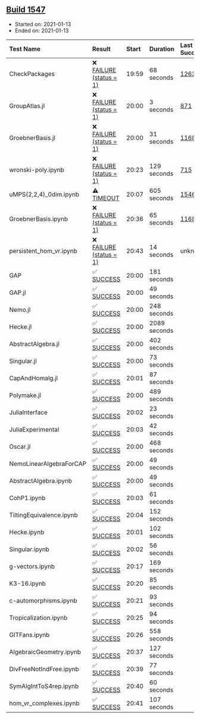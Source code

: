 ## [Build 1547](https://oscarci.mathematik.uni-kl.de/job/oscar-stable/1547/)

* Started on: 2021-01-13
* Ended on: 2021-01-13

| Test Name    | Result | Start | Duration | Last Success | First Failure |
|:-------------|:-------|:------|:---------|:-------------|:--------------|
| CheckPackages | ❌ [FAILURE (status = 1)](https://oscarci.mathematik.uni-kl.de/job/oscar-stable/1547/artifact/logs/build-1547/CheckPackages.log) | 19:59 | 68 seconds | [1263](https://oscarci.mathematik.uni-kl.de/job/oscar-stable/1263/) | [1264](https://oscarci.mathematik.uni-kl.de/job/oscar-stable/1264/) |
| GroupAtlas.jl | ❌ [FAILURE (status = 1)](https://oscarci.mathematik.uni-kl.de/job/oscar-stable/1547/artifact/logs/build-1547/GroupAtlas.jl.log) | 20:00 | 3 seconds | [871](https://oscarci.mathematik.uni-kl.de/job/oscar-stable/871/) | [872](https://oscarci.mathematik.uni-kl.de/job/oscar-stable/872/) |
| GroebnerBasis.jl | ❌ [FAILURE (status = 1)](https://oscarci.mathematik.uni-kl.de/job/oscar-stable/1547/artifact/logs/build-1547/GroebnerBasis.jl.log) | 20:00 | 31 seconds | [1168](https://oscarci.mathematik.uni-kl.de/job/oscar-stable/1168/) | [1169](https://oscarci.mathematik.uni-kl.de/job/oscar-stable/1169/) |
| wronski-poly.ipynb | ❌ [FAILURE (status = 1)](https://oscarci.mathematik.uni-kl.de/job/oscar-stable/1547/artifact/logs/build-1547/wronski-poly.ipynb.log) | 20:23 | 129 seconds | [715](https://oscarci.mathematik.uni-kl.de/job/oscar-stable/715/) | [716](https://oscarci.mathematik.uni-kl.de/job/oscar-stable/716/) |
| uMPS(2,2,4)_0dim.ipynb | ⚠ [TIMEOUT](https://oscarci.mathematik.uni-kl.de/job/oscar-stable/1547/artifact/logs/build-1547/uMPS-2-2-4-_0dim.ipynb.log) | 20:07 | 605 seconds | [1546](https://oscarci.mathematik.uni-kl.de/job/oscar-stable/1546/) | [1547](https://oscarci.mathematik.uni-kl.de/job/oscar-stable/1547/) |
| GroebnerBasis.ipynb | ❌ [FAILURE (status = 1)](https://oscarci.mathematik.uni-kl.de/job/oscar-stable/1547/artifact/logs/build-1547/GroebnerBasis.ipynb.log) | 20:36 | 65 seconds | [1168](https://oscarci.mathematik.uni-kl.de/job/oscar-stable/1168/) | [1169](https://oscarci.mathematik.uni-kl.de/job/oscar-stable/1169/) |
| persistent_hom_vr.ipynb | ❌ [FAILURE (status = 1)](https://oscarci.mathematik.uni-kl.de/job/oscar-stable/1547/artifact/logs/build-1547/persistent_hom_vr.ipynb.log) | 20:43 | 14 seconds | unknown | unknown |
| GAP | ✅ [SUCCESS](https://oscarci.mathematik.uni-kl.de/job/oscar-stable/1547/artifact/logs/build-1547/GAP.log) | 20:00 | 181 seconds |  |  |
| GAP.jl | ✅ [SUCCESS](https://oscarci.mathematik.uni-kl.de/job/oscar-stable/1547/artifact/logs/build-1547/GAP.jl.log) | 20:00 | 49 seconds |  |  |
| Nemo.jl | ✅ [SUCCESS](https://oscarci.mathematik.uni-kl.de/job/oscar-stable/1547/artifact/logs/build-1547/Nemo.jl.log) | 20:00 | 248 seconds |  |  |
| Hecke.jl | ✅ [SUCCESS](https://oscarci.mathematik.uni-kl.de/job/oscar-stable/1547/artifact/logs/build-1547/Hecke.jl.log) | 20:00 | 2089 seconds |  |  |
| AbstractAlgebra.jl | ✅ [SUCCESS](https://oscarci.mathematik.uni-kl.de/job/oscar-stable/1547/artifact/logs/build-1547/AbstractAlgebra.jl.log) | 20:00 | 402 seconds |  |  |
| Singular.jl | ✅ [SUCCESS](https://oscarci.mathematik.uni-kl.de/job/oscar-stable/1547/artifact/logs/build-1547/Singular.jl.log) | 20:00 | 73 seconds |  |  |
| CapAndHomalg.jl | ✅ [SUCCESS](https://oscarci.mathematik.uni-kl.de/job/oscar-stable/1547/artifact/logs/build-1547/CapAndHomalg.jl.log) | 20:01 | 87 seconds |  |  |
| Polymake.jl | ✅ [SUCCESS](https://oscarci.mathematik.uni-kl.de/job/oscar-stable/1547/artifact/logs/build-1547/Polymake.jl.log) | 20:00 | 489 seconds |  |  |
| JuliaInterface | ✅ [SUCCESS](https://oscarci.mathematik.uni-kl.de/job/oscar-stable/1547/artifact/logs/build-1547/JuliaInterface.log) | 20:02 | 23 seconds |  |  |
| JuliaExperimental | ✅ [SUCCESS](https://oscarci.mathematik.uni-kl.de/job/oscar-stable/1547/artifact/logs/build-1547/JuliaExperimental.log) | 20:03 | 42 seconds |  |  |
| Oscar.jl | ✅ [SUCCESS](https://oscarci.mathematik.uni-kl.de/job/oscar-stable/1547/artifact/logs/build-1547/Oscar.jl.log) | 20:00 | 468 seconds |  |  |
| NemoLinearAlgebraForCAP | ✅ [SUCCESS](https://oscarci.mathematik.uni-kl.de/job/oscar-stable/1547/artifact/logs/build-1547/NemoLinearAlgebraForCAP.log) | 20:00 | 49 seconds |  |  |
| AbstractAlgebra.ipynb | ✅ [SUCCESS](https://oscarci.mathematik.uni-kl.de/job/oscar-stable/1547/artifact/logs/build-1547/AbstractAlgebra.ipynb.log) | 20:00 | 49 seconds |  |  |
| CohP1.ipynb | ✅ [SUCCESS](https://oscarci.mathematik.uni-kl.de/job/oscar-stable/1547/artifact/logs/build-1547/CohP1.ipynb.log) | 20:03 | 61 seconds |  |  |
| TiltingEquivalence.ipynb | ✅ [SUCCESS](https://oscarci.mathematik.uni-kl.de/job/oscar-stable/1547/artifact/logs/build-1547/TiltingEquivalence.ipynb.log) | 20:04 | 152 seconds |  |  |
| Hecke.ipynb | ✅ [SUCCESS](https://oscarci.mathematik.uni-kl.de/job/oscar-stable/1547/artifact/logs/build-1547/Hecke.ipynb.log) | 20:01 | 102 seconds |  |  |
| Singular.ipynb | ✅ [SUCCESS](https://oscarci.mathematik.uni-kl.de/job/oscar-stable/1547/artifact/logs/build-1547/Singular.ipynb.log) | 20:02 | 56 seconds |  |  |
| g-vectors.ipynb | ✅ [SUCCESS](https://oscarci.mathematik.uni-kl.de/job/oscar-stable/1547/artifact/logs/build-1547/g-vectors.ipynb.log) | 20:17 | 169 seconds |  |  |
| K3-16.ipynb | ✅ [SUCCESS](https://oscarci.mathematik.uni-kl.de/job/oscar-stable/1547/artifact/logs/build-1547/K3-16.ipynb.log) | 20:20 | 85 seconds |  |  |
| c-automorphisms.ipynb | ✅ [SUCCESS](https://oscarci.mathematik.uni-kl.de/job/oscar-stable/1547/artifact/logs/build-1547/c-automorphisms.ipynb.log) | 20:21 | 93 seconds |  |  |
| Tropicalization.ipynb | ✅ [SUCCESS](https://oscarci.mathematik.uni-kl.de/job/oscar-stable/1547/artifact/logs/build-1547/Tropicalization.ipynb.log) | 20:25 | 94 seconds |  |  |
| GITFans.ipynb | ✅ [SUCCESS](https://oscarci.mathematik.uni-kl.de/job/oscar-stable/1547/artifact/logs/build-1547/GITFans.ipynb.log) | 20:26 | 558 seconds |  |  |
| AlgebraicGeometry.ipynb | ✅ [SUCCESS](https://oscarci.mathematik.uni-kl.de/job/oscar-stable/1547/artifact/logs/build-1547/AlgebraicGeometry.ipynb.log) | 20:37 | 127 seconds |  |  |
| DivFreeNotIndFree.ipynb | ✅ [SUCCESS](https://oscarci.mathematik.uni-kl.de/job/oscar-stable/1547/artifact/logs/build-1547/DivFreeNotIndFree.ipynb.log) | 20:39 | 77 seconds |  |  |
| SymAlgIntToS4rep.ipynb | ✅ [SUCCESS](https://oscarci.mathematik.uni-kl.de/job/oscar-stable/1547/artifact/logs/build-1547/SymAlgIntToS4rep.ipynb.log) | 20:40 | 60 seconds |  |  |
| hom_vr_complexes.ipynb | ✅ [SUCCESS](https://oscarci.mathematik.uni-kl.de/job/oscar-stable/1547/artifact/logs/build-1547/hom_vr_complexes.ipynb.log) | 20:41 | 107 seconds |  |  |
